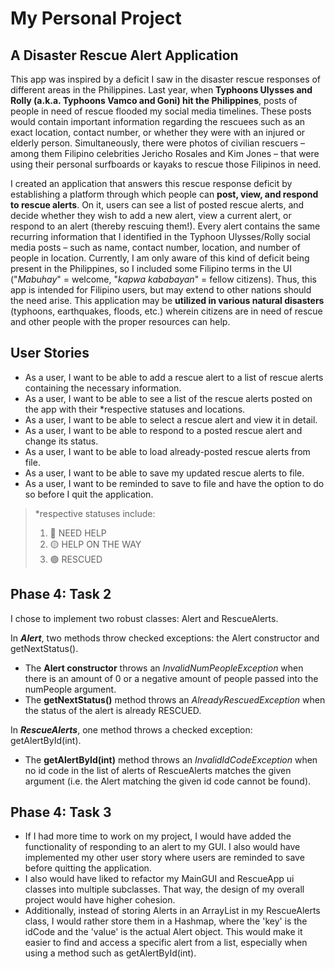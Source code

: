 # My Personal Project

## A Disaster Rescue Alert Application

This app was inspired by a deficit I saw in the disaster rescue responses of 
different areas in the Philippines. Last year, when **Typhoons Ulysses and Rolly (a.k.a. Typhoons 
Vamco and Goni) hit the Philippines**, posts of people in need of rescue flooded my social media 
timelines. These posts would contain important information regarding the rescuees such as an exact 
location, contact number, or whether they were with an injured or elderly person. 
Simultaneously, there were photos of civilian rescuers –among them Filipino celebrities 
Jericho Rosales and Kim Jones – that were using their personal surfboards or kayaks to 
rescue those Filipinos in need.

I created an application that answers this rescue response deficit by establishing a platform 
through which people can **post, view, and respond to rescue alerts**. On it, 
users can see a list of posted rescue alerts, and decide whether they wish 
to add a new alert, view a current alert, or respond to an alert (thereby rescuing them!). 
Every alert contains the same recurring information that I identified in the 
Typhoon Ulysses/Rolly social media posts – such as name, contact number, 
location, and number of people in location. Currently, I am only aware of this 
kind of deficit being present in the Philippines, so I included some Filipino 
terms in the UI ("*Mabuhay*" = welcome, "*kapwa kababayan*" = fellow citizens). 
Thus, this app is intended for Filipino users, but may extend to other 
nations should the need arise. This application may be **utilized in various natural 
disasters** (typhoons, earthquakes, floods, etc.) wherein citizens are 
in need of rescue and other people with the proper resources can help.

## User Stories

- As a user, I want to be able to add a rescue alert to a list of rescue alerts 
  containing the necessary information.
- As a user, I want to be able to see a list of the rescue alerts posted on the app 
  with their *respective statuses and locations.
- As a user, I want to be able to select a rescue alert and view it in detail.
- As a user, I want to be able to respond to a posted rescue alert and change its status.
- As a user, I want to be able to load already-posted rescue alerts from file.
- As a user, I want to be able to save my updated rescue alerts to file.
- As a user, I want to be reminded to save to file and have the option to do so before I quit the application.

> *respective statuses include:
> 1. 🔴 NEED HELP
> 2. 🟡 HELP ON THE WAY
> 3. 🟢 RESCUED

## Phase 4: Task 2
I chose to implement two robust classes: Alert and RescueAlerts.

In **_Alert_**, two methods throw checked exceptions: the Alert constructor and getNextStatus().
- The **Alert constructor** throws an _InvalidNumPeopleException_ when there is an amount of 0 or a negative 
  amount of people passed into the numPeople argument.
- The **getNextStatus()** method throws an _AlreadyRescuedException_ when the status of the alert is already RESCUED.
  
In **_RescueAlerts_**, one method throws a checked exception: getAlertById(int).
- The **getAlertById(int)** method throws an _InvalidIdCodeException_ when no id code in the list of alerts
  of RescueAlerts matches the given argument (i.e. the Alert matching the given id code cannot be found).


## Phase 4: Task 3
- If I had more time to work on my project, I would have added the functionality of responding to an alert
  to my GUI. I also would have implemented my other user story where users
  are reminded to save before quitting the application.
- I also would have liked to refactor my MainGUI and RescueApp ui classes into multiple subclasses.
  That way, the design of my overall project would have higher cohesion.
- Additionally, instead of storing Alerts in an ArrayList in my RescueAlerts class, I would rather
  store them in a Hashmap, where the 'key' is the idCode and the 'value' is the actual Alert object.
  This would make it easier to find and access a specific alert from a list,
  especially when using a method such as getAlertById(int).
